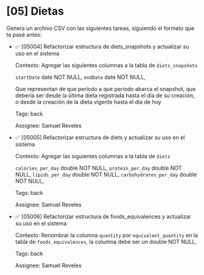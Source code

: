 # [05] Dietas

Genera un archivo CSV con las siguientes tareas, siguiendo el formato que te pasé antes:

- ✅ [05004] Refactorizar estructura de diets_snapshots y actualizar su uso en el sistema

  Contexto: Agregar las siguientes columnas a la tabla de `diets_snapshots`

  `startDate` date NOT NULL,
  `endDate` date NOT NULL,

  Que representan de que periodo a que periodo abarca el snapshot, que debería ser desde la última dieta registrada hasta el día de su creación, o desde la creación de la dieta vigente hasta el día de hoy

  Tags: back

  Assignee: Samuel Reveles

- ✅ [05005] Refactorizar estructura de diets y actualizar su uso en el sistema

  Contexto: Agregar las siguientes columnas a la tabla de `diets`

  `calories_per_day` double NOT NULL,
  `protein_per_day` double NOT NULL,
  `lipids_per_day` double NOT NULL,
  `carbohydrates_per_day` double NOT NULL,

  Tags: back

  Assignee: Samuel Reveles

- ✅ [05006] Refactorizar estructura de foods_equivalences y actualizar su uso en el sistema

  Contexto: Renombrar la columna `quantity` por `equivalent_quantity` en la tabla de `foods_equivalences`, la columna debe ser un double NOT NULL,

  Tags: back

  Assignee: Samuel Reveles
